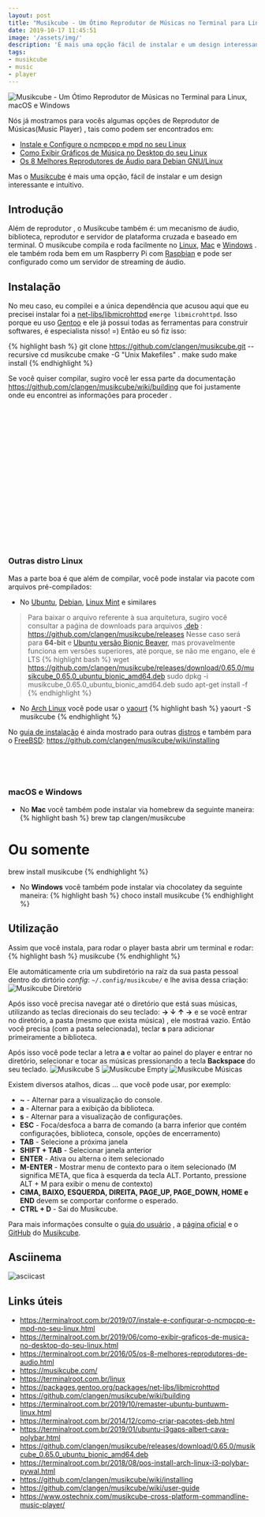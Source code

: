 ```yaml
---
layout: post
title: "Musikcube - Um Ótimo Reprodutor de Músicas no Terminal para Linux, macOS e Windows"
date: 2019-10-17 11:45:51
image: '/assets/img/'
description: 'É mais uma opção fácil de instalar e um design interessante e intuitivo.'
tags:
- musikcube
- music
- player
---
```


![Musikcube - Um Ótimo Reprodutor de Músicas no Terminal para Linux, macOS e Windows](/assets/img/multimidia/musikcube.png)

Nós já mostramos para vocês algumas opções de Reprodutor de Músicas(Music Player) , tais como podem ser encontrados em:
+ [Instale e Configure o ncmpcpp e mpd no seu Linux](https://terminalroot.com.br/2019/07/instale-e-configurar-o-ncmpcpp-e-mpd-no-seu-linux.html) 
+ [Como Exibir Gráficos de Música no Desktop do seu Linux](https://terminalroot.com.br/2019/06/como-exibir-graficos-de-musica-no-desktop-do-seu-linux.html)
+ [Os 8 Melhores Reprodutores de Áudio para Debian GNU/Linux](https://terminalroot.com.br/2016/05/os-8-melhores-reprodutores-de-audio.html) 

Mas o [Musikcube](https://musikcube.com/) é mais uma opção, fácil de instalar e um design interessante e intuitivo.

## Introdução

Além de reprodutor , o Musikcube também é: um mecanismo de áudio, biblioteca, reprodutor e servidor de plataforma cruzada e baseado em terminal. O musikcube compila e roda facilmente no [Linux](https://terminalroot.com.br/linux), [Mac](https://terminalroot.com.br/2018/03/como-instalar-o-mac-os-x-em-virtualbox-no-linux.html) e [Windows](https://terminalroot.com.br/2018/03/como-usar-o-shell-bash-no-windows.html) . ele também roda bem em um Raspberry Pi com [Raspbian](https://www.raspbian.org) e pode ser configurado como um servidor de streaming de áudio.

<script async src="https://pagead2.googlesyndication.com/pagead/js/adsbygoogle.js"></script>
<!-- Informat -->
<ins class="adsbygoogle"
style="display:block"
data-ad-client="ca-pub-2838251107855362"
data-ad-slot="2327980059"
data-ad-format="auto"
data-full-width-responsive="true"></ins>
<script>
(adsbygoogle = window.adsbygoogle || []).push({});
</script> 

## Instalação

No meu caso, eu compilei e a única dependência que acusou aqui que eu precisei instalar foi a [net-libs/libmicrohttpd](https://packages.gentoo.org/packages/net-libs/libmicrohttpd) `emerge libmicrohttpd`. Isso porque eu uso [Gentoo](https://terminalroot.com.br/2017/05/como-instalar-o-gentoo.html) e ele já possui todas as ferramentas para construir softwares, é especialista nisso! =) Então eu só fiz isso:

{% highlight bash %}
git clone https://github.com/clangen/musikcube.git --recursive
cd musikcube
cmake -G "Unix Makefiles" .
make
sudo make install
{% endhighlight %}

Se você quiser compilar, sugiro você ler essa parte da documentação <https://github.com/clangen/musikcube/wiki/building> que foi justamente onde eu encontrei as informações para proceder .

<script async src="//pagead2.googlesyndication.com/pagead/js/adsbygoogle.js"></script>
<ins class="adsbygoogle"
style="display:inline-block;width:336px;height:280px"
data-ad-client="ca-pub-2838251107855362"
data-ad-slot="5351066970"></ins>
<script>
(adsbygoogle = window.adsbygoogle || []).push({});
</script>

### Outras distro Linux

Mas a parte boa é que além de compilar, você pode instalar via pacote com arquivos pré-compilados:
+ No [Ubuntu](https://terminalroot.com.br/2019/10/remaster-ubuntu-buntuwm-linux.html), [Debian](https://terminalroot.com.br/2016/05/conheca-o-devuan-um-debian-sem-systehtml.html), [Linux Mint](https://terminalroot.com.br/2019/07/como-customizar-seu-linux-mint-com-i3-polybar-rofi.html) e similares
> Para baixar o arquivo referente à sua arquitetura, sugiro você consultar a paǵina de downloads para arquivos [.deb](https://terminalroot.com.br/2014/12/como-criar-pacotes-deb.html) : <https://github.com/clangen/musikcube/releases>
Nesse caso será para **64-bit** e [Ubuntu versão Bionic Beaver](https://terminalroot.com.br/2019/01/ubuntu-i3gaps-albert-cava-polybar.html), mas provavelmente funciona em versões superiores, até porque, se não me engano, ele é LTS
{% highlight bash %}
wget https://github.com/clangen/musikcube/releases/download/0.65.0/musikcube_0.65.0_ubuntu_bionic_amd64.deb
sudo dpkg -i musikcube_0.65.0_ubuntu_bionic_amd64.deb
sudo apt-get install -f
{% endhighlight %}

+ No [Arch Linux](https://terminalroot.com.br/2018/08/pos-install-arch-linux-i3-polybar-pywal.html) você pode usar o [yaourt](https://archlinux.fr/yaourt-en)
{% highlight bash %}
yaourt -S musikcube
{% endhighlight %}

No [guia de instalação](https://github.com/clangen/musikcube/wiki/installing) é ainda mostrado para outras [distros](http://cse.google.com.br/cse?cx=004473188612396442360:qs2ekmnkweq&q=distro) e também para o [FreeBSD](https://terminalroot.com.br/2017/09/por-que-freebsd.html): <https://github.com/clangen/musikcube/wiki/installing>

<script async src="//pagead2.googlesyndication.com/pagead/js/adsbygoogle.js"></script>
<!-- Games Root -->
<ins class="adsbygoogle"
style="display:inline-block;width:336px;height:50px"
data-ad-client="ca-pub-2838251107855362"
data-ad-slot="5351066970"></ins>
<script>
(adsbygoogle = window.adsbygoogle || []).push({});
</script>

### macOS e Windows

+ No **Mac** você também pode instalar via homebrew da seguinte maneira:
{% highlight bash %}
brew tap clangen/musikcube
# Ou somente
brew install musikcube
{% endhighlight %}

+ No **Windows** você também pode instalar via chocolatey da seguinte maneira:
{% highlight bash %}
choco install musikcube
{% endhighlight %}

## Utilização

Assim que você instala, para rodar o player basta abrir um terminal e rodar:
{% highlight bash %}
musikcube
{% endhighlight %}

Ele automáticamente cria um subdiretório na raíz da sua pasta pessoal dentro do dirtório *config*: `~/.config/musikcube/` e lhe avisa dessa criação:
![Musikcube Diretório](/assets/img/multimidia/start-musikcube.jpg)

Após isso você precisa navegar até o diretório que está suas músicas, utilizando as teclas direcionais do seu teclado: **→ ↓ ↑ →** e se você entrar no diretório, a pasta (mesmo que exista música) , ele mostraá vazio. Então você precisa (com a pasta selecionada), teclar **s** para adicionar primeiramente a biblioteca.

Após isso você pode teclar a letra **a** e voltar ao painel do player e entrar no diretório, selecionar e tocar as músicas pressionando a tecla **Backspace** do seu teclado.
![Musikcube S](/assets/img/multimidia/dir-musikcube.jpg)
![Musikcube Empty](/assets/img/multimidia/empty-dir-musikcube.jpg)
![Musikcube Músicas](/assets/img/multimidia/play-musikcube.jpg)

Existem diversos atalhos, dicas ... que você pode usar, por exemplo:

+ **~** - Alternar para a visualização do console.
+ **a** - Alternar para a exibição da biblioteca.
+ **s** - Alternar para a visualização de configurações.
+ **ESC** - Foca/desfoca a barra de comando (a barra inferior que contém configurações, biblioteca, console, opções de encerramento)
+ **TAB** - Selecione a próxima janela
+ **SHIFT + TAB** - Selecionar janela anterior
+ **ENTER** - Ativa ou alterna o item selecionado
+ **M-ENTER** - Mostrar menu de contexto para o item selecionado (M significa META, que fica à esquerda da tecla ALT. Portanto, pressione ALT + M para exibir o menu de contexto)
+ **CIMA, BAIXO, ESQUERDA, DIREITA, PAGE_UP, PAGE_DOWN, HOME e END** devem se comportar conforme o esperado.
+ **CTRL + D** - Sai do Musikcube.

Para mais informações consulte o [guia do usuário](https://github.com/clangen/musikcube/wiki/user-guide) , a [página oficial](https://musikcube.com/) e o [GitHub](https://github.com/clangen/musikcube/) do [Musikcube](https://github.com/clangen/musikcube/).

<script async src="https://pagead2.googlesyndication.com/pagead/js/adsbygoogle.js"></script>
<ins class="adsbygoogle"
style="display:block"
data-ad-format="autorelaxed"
data-ad-client="ca-pub-2838251107855362"
data-ad-slot="9652691879"></ins>
<script>
(adsbygoogle = window.adsbygoogle || []).push({});
</script>

## Asciinema

<img src="https://camo.githubusercontent.com/9958ed346d55205b2595532faa0275e84e762b4c/68747470733a2f2f61736369696e656d612e6f72672f612f3132393734382e706e67" alt="asciicast" data-canonical-src="https://asciinema.org/a/129748.png" style="max-width:100%;">

## Links úteis

+ <https://terminalroot.com.br/2019/07/instale-e-configurar-o-ncmpcpp-e-mpd-no-seu-linux.html>
+ <https://terminalroot.com.br/2019/06/como-exibir-graficos-de-musica-no-desktop-do-seu-linux.html>
+ <https://terminalroot.com.br/2016/05/os-8-melhores-reprodutores-de-audio.html>
+ <https://musikcube.com/>
+ <https://terminalroot.com.br/linux>
+ <https://packages.gentoo.org/packages/net-libs/libmicrohttpd>
+ <https://github.com/clangen/musikcube/wiki/building>
+ <https://terminalroot.com.br/2019/10/remaster-ubuntu-buntuwm-linux.html>
+ <https://terminalroot.com.br/2014/12/como-criar-pacotes-deb.html>
+ <https://terminalroot.com.br/2019/01/ubuntu-i3gaps-albert-cava-polybar.html>
+ <https://github.com/clangen/musikcube/releases/download/0.65.0/musikcube_0.65.0_ubuntu_bionic_amd64.deb>
+ <https://terminalroot.com.br/2018/08/pos-install-arch-linux-i3-polybar-pywal.html>
+ <https://github.com/clangen/musikcube/wiki/installing>
+ <https://github.com/clangen/musikcube/wiki/user-guide>
+ <https://www.ostechnix.com/musikcube-cross-platform-commandline-music-player/>
    

